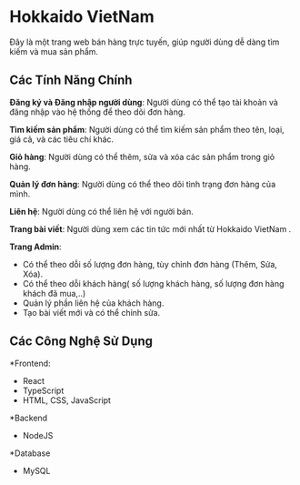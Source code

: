 # Hokkaido VietNam

Đây là một trang web bán hàng trực tuyến, giúp người dùng dễ dàng tìm kiếm và mua sản phẩm.

## Các Tính Năng Chính

**Đăng ký và Đăng nhập người dùng**: Người dùng có thể tạo tài khoản và đăng nhập vào hệ thống để theo dõi đơn hàng.

**Tìm kiếm sản phẩm**: Người dùng có thể tìm kiếm sản phẩm theo tên, loại, giá cả, và các tiêu chí khác.

**Giỏ hàng**: Người dùng có thể thêm, sửa và xóa các sản phẩm trong giỏ hàng.

**Quản lý đơn hàng**: Người dùng có thể theo dõi tình trạng đơn hàng của mình.

**Liên hệ**: Người dùng có thể liên hệ với người bán.

**Trang bài viết**: Người dùng xem các tin tức mới nhất từ Hokkaido VietNam .

**Trang Admin**: 

- Có thể theo dỗi số lượng đơn hàng, tùy chỉnh đơn hàng (Thêm, Sửa, Xóa).
- Có thể theo dỗi khách hàng( số lượng khách hàng, số lượng đơn hàng khách đã mua,..)
- Quản lý phần liên hệ của khách hàng.
- Tạo bài viết mới và có thể chỉnh sửa.

## Các Công Nghệ Sử Dụng

*Frontend:
- React
- TypeScript
- HTML, CSS, JavaScript
  
*Backend
- NodeJS
  
*Database
- MySQL
